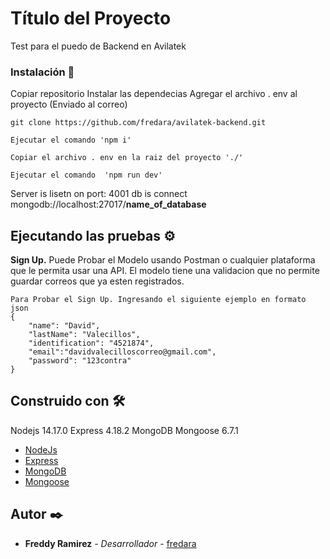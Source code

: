 # Título del Proyecto

Test para el puedo de Backend en Avilatek 

### Instalación 🔧

Copiar repositorio
Instalar las dependecias
Agregar el archivo . env al proyecto (Enviado al correo)

```
git clone https://github.com/fredara/avilatek-backend.git
```


```
Ejecutar el comando 'npm i'
```

```
Copiar el archivo . env en la raiz del proyecto './'
```

```
Ejecutar el comando  'npm run dev'
```

Server is lisetn on port:  4001
db is connect mongodb://localhost:27017/**name_of_database**

## Ejecutando las pruebas ⚙️


**Sign Up.** Puede Probar el Modelo usando Postman o cualquier plataforma que le permita usar una API. El modelo tiene una validacion que no permite guardar correos que ya esten registrados.

```
Para Probar el Sign Up. Ingresando el siguiente ejemplo en formato json
{
    "name": "David",
    "lastName": "Valecillos",
    "identification": "4521874",
    "email":"davidvalecilloscorreo@gmail.com",
    "password": "123contra"
}

```



## Construido con 🛠️

Nodejs 14.17.0
Express 4.18.2
MongoDB
Mongoose 6.7.1

* [NodeJs](https://nodejs.org/en/docs/) 
* [Express](https://expressjs.com/en/5x/api.html) 
* [MongoDB](https://www.mongodb.com/docs/) 
* [Mongoose](https://mongoosejs.com/docs/) 




## Autor ✒️

* **Freddy Ramirez** - *Desarrollador* - [fredara](https://github.com/fredara)